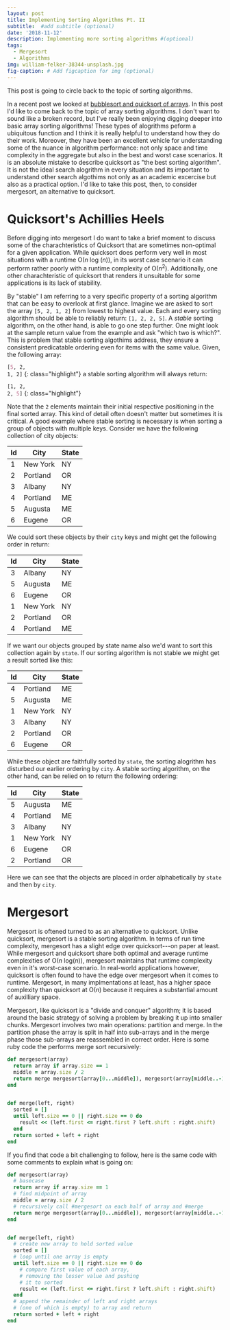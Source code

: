 ```yaml
---
layout: post
title: Implementing Sorting Algorithms Pt. II
subtitle:  #add subtitle (optional)
date: '2018-11-12'
description: Implementing more sorting algorithms #(optional)
tags:
  - Mergesort
  - Algorithms
img: william-felker-38344-unsplash.jpg
fig-caption: # Add figcaption for img (optional)
---
```

This post is going to circle back to the topic of sorting algorithms.
<!-- more -->
In a recent post we looked at [bubblesort and quicksort of arrays](/implementing-sorting-algorithms). In this post I'd like to come back to the topic of array sorting algorithms. I don't want to sound like a broken record, but I've really been enjoying digging deeper into basic array sorting algorithms! These types of alogrithms peform a ubiquitous function and I think it is really helpful to understand how they do their work. Moreover, they have been an excellent vehicle for understanding some of the nuance in algorithm performance: not only space and time complexity in the aggregate but also in the best and worst case scenarios. It is an absolute mistake to describe quicksort as "the best sorting algorithm". It is not the ideal search alogrithm in every situation and its important to understand other search algothims not only as an academic excercise but also as a practical option. I'd like to take this post, then, to consider mergesort, an alternative to quicksort.

# Quicksort's Achillies Heels

Before digging into mergesort I do want to take a brief moment to discuss some of the charachteristics of Quicksort that are sometimes non-optimal for a given application. While quicksort does perform very well in most situations with a runtime O(*n* log (*n*)), in its worst case scenario it can perform rather poorly with a runtime complexity of O(*n*<sup>2</sup>). Additionally, one other charachteristic of quicksort that renders it unsuitable for some applications is its lack of stability.

By "stable" I am referring to a very specific property of a sorting algorithm that can be easy to overlook at first glance.  Imagine we are asked to sort the array `[5, 2, 1, 2]` from lowest to highest value. Each and every sorting algorithm should be able to reliably return: `[1, 2, 2, 5]`. A *stable* sorting algorithm, on the other hand, is able to go one step further. One might look at the sample return value from the example and ask "which two is which?". This is problem that stable sorting algothims address, they ensure a consistent predicatable ordering even for items with the same value. Given, the following array:

<code>[<span class="ss">5</span>, <span class="s1">2</span>, <span class="mi">1</span>, <span class="k">2</span>]</code>
{: class="highlight"}
a stable sorting algorithm will always return:

<code>[<span class="mi">1</span>, <span class="s1">2</span>, <span class="k">2</span>, <span class="ss">5</span>]</code>
{: class="highlight"}

Note that the `2` elements maintain their initial respective positioning in the final sorted array. This kind of detail often doesn't matter but sometimes it is critical. A good example where stable sorting is necessary is when sorting a group of objects with multiple keys. Consider we have the following collection of city objects:

| Id | City     | State |
|----|----------|-------|
| 1  | New York | NY    |
| 2  | Portland | OR    |
| 3  | Albany   | NY    |
| 4  | Portland | ME    |
| 5  | Augusta  | ME    |
| 6  | Eugene   | OR    |

We could sort these objects by their `city` keys and might get the following order in return:

| Id | City     | State |
|----|----------|-------|
| 3  | Albany   | NY    |
| 5  | Augusta  | ME    |
| 6  | Eugene   | OR    |
| 1  | New York | NY    |
| 2  | Portland | OR    |
| 4  | Portland | ME    |

If we want our objects grouped by state name also we'd want to sort this collection again by `state`. If our sorting algorithm is not stable we might get a result sorted like this:

| Id | City     | State |
|----|----------|-------|
| 4  | Portland | ME    |
| 5  | Augusta  | ME    |
| 1  | New York | NY    |
| 3  | Albany   | NY    |
| 2  | Portland | OR    |
| 6  | Eugene   | OR    |

While these object are faithfully sorted by `state`, the sorting alogrithm has disturbed our earlier ordering by `city`. A stable sorting algorithm, on the other hand, can be relied on to return the following ordering:

| Id | City     | State |
|----|----------|-------|
| 5  | Augusta  | ME    |
| 4  | Portland | ME    |
| 3  | Albany   | NY    |
| 1  | New York | NY    |
| 6  | Eugene   | OR    |
| 2  | Portland | OR    |

Here we can see that the objects are placed in order alphabetically by `state` and then by `city`.

# Mergesort
Mergesort is oftened turned to as an alternative to quicksort. Unlike quicksort, mergesort is a stable sorting algorithm. In terms of run time complexity, mergesort has a slight edge over quicksort---on paper at least. While mergesort and quicksort share both optimal and average runtime complexities of O(*n* log(*n*)), mergesort maintains that runtime complexity even in it's worst-case scenario. In real-world applications however, quicksort is often found to have the edge over mergesort when it comes to runtime. Mergesort, in many implmentations at least, has a higher space complexity than quicksort at O(*n*) because it requires a substantial amount of auxilliary space.

Mergesort, like quicksort is a "divide and conquer" algorithm; it is based around the basic strategy of solving a problem by breaking it up into smaller chunks. Mergesort involves two main operations: partition and merge. In the partition phase the array is split in half into sub-arrays and in the merge phase those sub-arrays are reassembled in correct order. Here is some ruby code the performs merge sort recursively:

```ruby
def mergesort(array)
  return array if array.size == 1
  middle = array.size / 2
  return merge mergesort(array[0...middle]), mergesort(array[middle..-1])
end


def merge(left, right)
  sorted = []
  until left.size == 0 || right.size == 0 do
    result << (left.first <= right.first ? left.shift : right.shift)
  end
  return sorted + left + right
end
```

If you find that code a bit challenging to follow, here is the same code with
some comments to explain what is going on:

```ruby
def mergesort(array)
  # basecase
  return array if array.size == 1
  # find midpoint of array
  middle = array.size / 2
  # recursively call #mergesort on each half of array and #merge
  return merge mergesort(array[0...middle]), mergesort(array[middle..-1])
end


def merge(left, right)
  # create new array to hold sorted value
  sorted = []
  # loop until one array is empty
  until left.size == 0 || right.size == 0 do
    # compare first value of each array,
    # removing the lesser value and pushing
    # it to sorted
    result << (left.first <= right.first ? left.shift : right.shift)
  end
  # append the remainder of left and right arrays
  # (one of which is empty) to array and return
  return sorted + left + right
end
```
